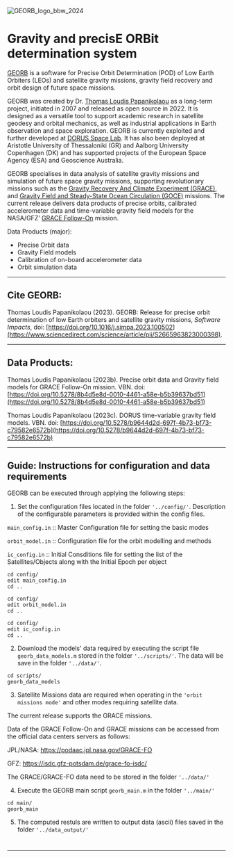 ![GEORB_logo_bbw_2024](https://github.com/Thomas-Loudis/georb/assets/102968112/17c74208-7d07-4549-9024-de82b546dc69)

# 

# Gravity and precisE ORBit determination system

[GEORB](https://georb.gr) is a software for Precise Orbit Determination (POD) of Low Earth Orbiters (LEOs) and satellite gravity missions, gravity field recovery and orbit design of future space missions. 

GEORB was created by Dr. [Thomas Loudis Papanikolaou](https://thomaspap.com) as a long-term project, initiated in 2007 and released as open source in 2022. It is designed as a versatile tool to support academic research in satellite geodesy and orbital mechanics, as well as industrial applications in Earth observation and space exploration. GEORB is currently exploited and further developed at [DORUS Space Lab](https://dorus.space). It has also been deployed at Aristotle University of Thessaloniki (GR) and Aalborg University Copenhagen (DK) and has supported projects of the European Space Agency (ESA) and Geoscience Australia.  

GEORB specialises in data analysis of satellite gravity missions and simulation of future space gravity missions, supporting revolutionary missions such as the [Gravity Recovery And Climate Experiment (GRACE)](https://www.jpl.nasa.gov/missions/gravity-recovery-and-climate-experiment-grace), and [Gravity Field and Steady-State Ocean Circulation (GOCE)](https://earth.esa.int/eogateway/missions/goce) missions. The current release delivers data products of precise orbits, calibrated accelerometer data and time-variable gravity field models for the NASA/GFZ’ [GRACE Follow-On](https://www.jpl.nasa.gov/missions/gravity-recovery-and-climate-experiment-follow-on-grace-fo) mission. 

Data Products (major):
- Precise Orbit data
- Gravity Field models
- Calibration of on-board accelerometer data
- Orbit simulation data
 

---
## Cite GEORB: 

Thomas Loudis Papanikolaou (2023). GEORB: Release for precise orbit determination of low Earth orbiters and satellite gravity missions, *Software Impacts*, doi: [https://doi.org/10.1016/j.simpa.2023.100502](https://www.sciencedirect.com/science/article/pii/S2665963823000398). 

---
## Data Products: 

Thomas Loudis Papanikolaou (2023b). Precise orbit data and Gravity field models for GRACE Follow-On mission. VBN. doi: [https://doi.org/10.5278/8b4d5e8d-0010-4461-a58e-b5b39637bd51](https://doi.org/10.5278/8b4d5e8d-0010-4461-a58e-b5b39637bd51)

Thomas Loudis Papanikolaou (2023c). DORUS time-variable gravity field models. VBN. doi: [https://doi.org/10.5278/b9644d2d-697f-4b73-bf73-c79582e6572b](https://doi.org/10.5278/b9644d2d-697f-4b73-bf73-c79582e6572b)


---
## Guide: Instructions for configuration and data requirements

GEORB can be executed through applying the following steps:

1. Set the configuration files located in the folder `'../config/'`. Description of the configurable parameters is provided within the config files.  

`main_config.in` :: Master Configuration file for setting the basic modes 

`orbit_model.in` :: Configuration file for the orbit modelling and methods

`ic_config.in`   :: Initial Consditions file for setting the list of the Satellites/Objects along with the Initial Epoch per object 

```
cd config/
edit main_config.in
cd ..
```

```
cd config/
edit orbit_model.in
cd ..
```

```
cd config/
edit ic_config.in
cd ..
```

2. Download the models' data required by executing the script file `georb_data_models.m` stored in the folder `'../scripts/'`. The data will be save in the folder `'../data/'`.

```
cd scripts/
georb_data_models
```

3. Satellite Missions data are required when operating in the `'orbit missions mode'` and other modes requiring satellite data.


The current release supports the GRACE missions.

Data of the GRACE Follow-On and GRACE missions can be accessed from the official data centers servers as follows: 

JPL/NASA: https://podaac.jpl.nasa.gov/GRACE-FO

GFZ: https://isdc.gfz-potsdam.de/grace-fo-isdc/

The GRACE/GRACE-FO data need to be stored in the folder `'../data/'` 
 

4. Execute the GEORB main script `georb_main.m` in the folder `'../main/'` 

```
cd main/
georb_main
```

5. The computed restuls are written to output data (ascii) files saved in the folder `'../data_output/'`


# 


---


